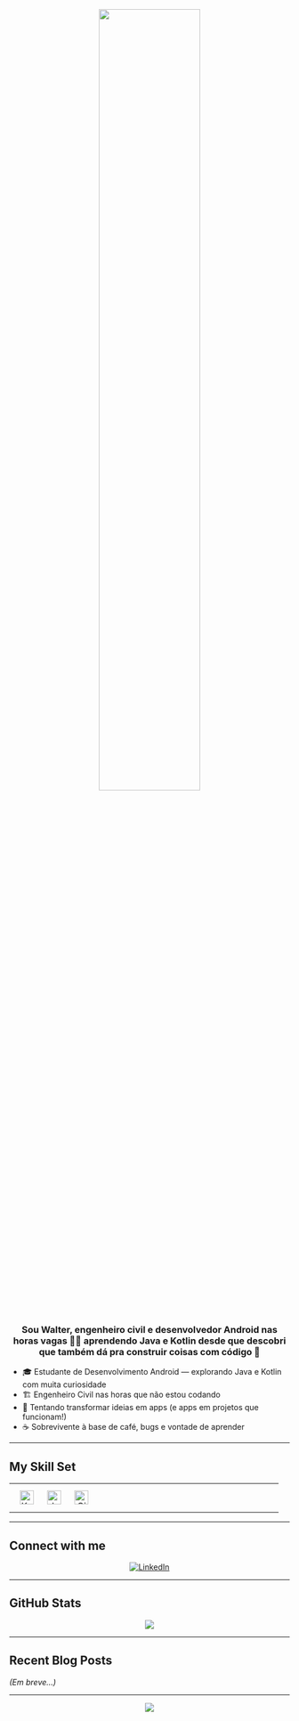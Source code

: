 <div align="center">
  <img src="https://user-images.githubusercontent.com/74038190/225813708-98b745f2-7d22-48cf-9150-083f1b00d6c9.gif" align="center" style="width: 60%" />
</div>  

### <div align="center">Sou Walter, engenheiro civil e desenvolvedor Android nas horas vagas 👨‍💻 aprendendo Java e Kotlin desde que descobri que também dá pra construir coisas com código 🚀</div>  

- 🎓 Estudante de Desenvolvimento Android — explorando Java e Kotlin com muita curiosidade  
- 🏗️ Engenheiro Civil nas horas que não estou codando  
- 🚀 Tentando transformar ideias em apps (e apps em projetos que funcionam!)  
- ☕ Sobrevivente à base de café, bugs e vontade de aprender  

---

## My Skill Set  
<table><tr><td valign="top" width="33%">

<div align="center">  
<a href="https://kotlinlang.org/" target="_blank"><img style="margin: 10px" src="https://profilinator.rishav.dev/skills-assets/kotlinlang-icon.svg" alt="Kotlin" height="25" /></a>  
<a href="https://www.java.com/" target="_blank"><img style="margin: 10px" src="https://profilinator.rishav.dev/skills-assets/java-original-wordmark.svg" alt="Java" height="25" /></a>  
<a href="https://github.com/" target="_blank"><img style="margin: 10px" src="https://profilinator.rishav.dev/skills-assets/git-scm-icon.svg" alt="Git" height="25" /></a>  
</div>

</td><td valign="top" width="33%">

</td><td valign="top" width="33%">

</td></tr></table>  

---

## Connect with me  
<div align="center">
  <a href="https://www.linkedin.com/in/walter-rutkowski-neto-7374b7137/" target="_blank">
    <img src="https://img.shields.io/badge/linkedin-%231E77B5.svg?&style=for-the-badge&logo=linkedin&logoColor=white" alt="LinkedIn" />
  </a>  
</div>  

---

## GitHub Stats  
<div align="center">
  <img src="https://github-readme-stats.vercel.app/api?username=WalterRN&show_icons=true&count_private=true&hide_border=true" align="center" />
</div>  

---

## Recent Blog Posts  
*(Em breve...)*

---

<div align="center">
  <img src="https://komarev.com/ghpvc/?username=WalterRN&&style=flat-square" align="center" />
</div>  

